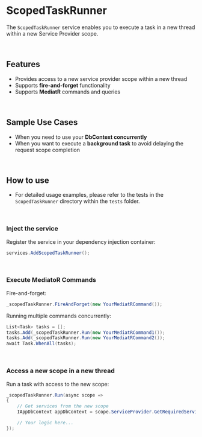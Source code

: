 # ScopedTaskRunner

The `ScopedTaskRunner` service enables you to execute a task in a new thread within a new Service Provider scope.

<br/>

## Features

- Provides access to a new service provider scope within a new thread
- Supports **fire-and-forget** functionality
- Supports **MediatR** commands and queries

<br/>

## Sample Use Cases

- When you need to use your **DbContext concurrently**
- When you want to execute a **background task** to avoid delaying the request scope completion


<br/>

## How to use

- For detailed usage examples, please refer to the tests in the `ScopedTaskRunner` directory within the `tests` folder.

<br/>

### Inject the service

Register the service in your dependency injection container:

```csharp
services.AddScopedTaskRunner();
```

<br/>

### Execute MediatoR Commands

Fire-and-forget:

```csharp
_scopedTaskRunner.FireAndForget(new YourMediatRCommand());
```

Running multiple commands concurrently:

```csharp
List<Task> tasks = [];
tasks.Add(_scopedTaskRunner.Run(new YourMediatRCommand1());
tasks.Add(_scopedTaskRunner.Run(new YourMediatRCommand2());
await Task.WhenAll(tasks);
```

<br/>

### Access a new scope in a new thread

Run a task with access to the new scope:

```csharp
_scopedTaskRunner.Run(async scope =>
{
    // Get services from the new scope
    IAppDbContext appDbContext = scope.ServiceProvider.GetRequiredService<IAppDbContext>();

    // Your logic here...
});
```
